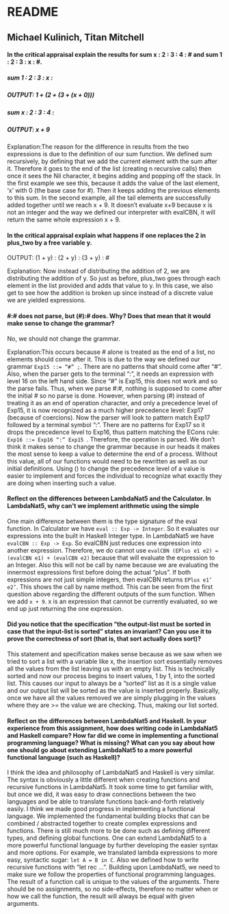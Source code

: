 # README
## Michael Kulinich, Titan Mitchell
#### In the critical appraisal explain the results for sum x : 2 : 3 : 4 : # and sum 1 : 2 : 3 : x : #.
##### sum 1 : 2 : 3 : x : #
##### 	OUTPUT: 1 + (2 + (3 + (x + 0)))
##### sum x : 2 : 3 : 4 : #
##### 	OUTPUT: x + 9 
Explanation:The reason for the difference in results from the two expressions is due to the definition of our sum function. We defined sum recursively, by defining that we add the current element with the sum after it. Therefore it goes to the end of the list (creating n recursive calls) then once it sees the Nil character, it begins adding and popping off the stack. In the first example we see this, because it adds the value of the last element, ‘x’ with 0 (the base case for #). Then it keeps adding the previous elements to this sum. In the second example, all the tail elements are successfully added together until we reach x + 9. It doesn’t evaluate x+9 because x is not an integer and the way we defined our interpreter with evalCBN, it will return the same whole expression x + 9.


#### In the critical appraisal explain what happens if one replaces the 2 in plus_two by a free variable y.
OUTPUT:  (1 + y) : (2 + y) : (3 + y) : #

Explanation: Now instead of distributing the addition of 2, we are distributing the addition of y. So just as before, plus_two goes through each element in the list provided and adds that value to y. In this case, we also get to see how the addition is broken up since instead of a discrete value we are yielded expressions.

#### #:# does not parse, but (#):# does. Why? Does that mean that it would make sense to change the grammar?
No, we should not change the grammar.

Explanation:This occurs because # alone is treated as the end of a list, no elements should come after it. This is due to the way we defined our grammar ```Exp15 ::= “#” ;```. There are no patterns that should come after “#”. Also, when the parser gets to the terminal “:”, it needs an expression with level 16 on the left hand side. Since “#” is Exp15, this does not work and so the parse fails. Thus, when we parse #:#, nothing is supposed to come after the initial # so no parse is done. However, when parsing (#) instead of treating it as an end of operation character, and only a precedence level of Exp15, it is now recognized as a much higher precedence level: Exp17 (because of coercions). Now the parser will look to pattern match Exp17 followed by a terminal symbol “:”. There are no patterns for Exp17 so it drops the precedence level to Exp16, thus pattern matching the ECons rule: ```Exp16 ::= Exp16 “:” Exp15 ```. Therefore, the operation is parsed. We don’t think it makes sense to change the grammar because in our heads it makes the most sense to keep a value to determine the end of a process. Without this value, all of our functions would need to be rewritten as well as our initial definitions. Using () to change the precedence level of a value is easier to implement and forces the individual to recognize what exactly they are doing when inserting such a value. 

#### Reflect on the differences between LambdaNat5 and the Calculator. In LambdaNat5, why can't we implement arithmetic using the simple
One main difference between them is the type signature  of the eval function. In Calculator we have ```eval :: Exp -> Integer```. So it evaluates our expressions into the built in Haskell Integer type. In LambdaNat5 we have ```evalCBN :: Exp -> Exp```. So evalCBN just reduces one expression into another expression. Therefore, we do cannot use ```evalCBN (EPlus e1 e2) = (evalCBN e1) + (evalCBN e2)``` because that will evaluate the expression to an Integer. Also this will not be call by name because we are evaluating the innermost expressions first before doing the actual “plus”. If both expressions are not just simple integers, then evalCBN returns ```EPlus e1’ e2’```. This shows the call by name method. This can be seen from the first question above regarding the different outputs of the sum function. When we add ```x + 9```. x is an expression that cannot be currently evaluated, so we end up just returning the one expression.


#### Did you notice that the specification “the output-list must be sorted in case that the input-list is sorted” states an invariant? Can you use it to prove the correctness of sort (that is, that sort actually does sort)? 
This statement and specification makes sense because as we saw when we tried to sort a list with a variable like x, the insertion sort essentially removes all the values from the list leaving us with an empty list. This is technically sorted and now our process begins to insert values, 1 by 1, into the sorted list. This causes our input to always be a “sorted” list as it is a single value and our output list will be sorted as the value is inserted properly. Basically, once we have all the values removed we are simply plugging in the values where they are >= the value we are checking. Thus, making our list sorted. 

#### Reflect on the differences between LambdaNat5 and Haskell. In your experience from this assignment, how does writing code in LambdaNat5 and Haskell compare? How far did we come in implementing a functional programming language? What is missing? What can you say about how one should go about extending LambdaNat5 to a more powerful functional language (such as Haskell)?
I think the idea and philosophy of LambdaNat5 and Haskell is very similar. The syntax is obviously a little different when creating functions and recursive functions in LambdaNat5. It took some time to get familiar with, but once we did, it was easy to draw connections between the two languages and be able to translate functions back-and-forth relatively easily. I think we made good progress in implementing a functional language. We implemented the fundamental building blocks that can be combined / abstracted together to create complex expressions and functions. There is still much more to be done such as defining different types, and defining global functions. One can extend LambdaNat5 to a more powerful functional language by further developing the easier syntax and more options. For example, we translated lambda expressions to more easy, syntactic sugar: ```let A = B in C```. Also we defined how to write recursive functions with “let rec …”. Building upon LambdaNat5, we need to make sure we follow the properties of functional programming languages. The result of a function call is unique to the values of the arguments. There should be no assignments, so no side-effects, therefore no matter when or how we call the function, the result will always be equal with given arguments.
